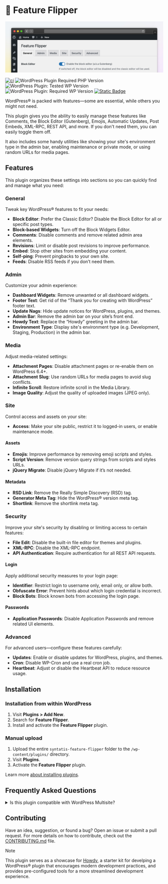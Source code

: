 # 🚥 Feature Flipper

![Banner](.wporg/banner-1544x500.png)

[![ci](https://github.com/syntatis/wp-feature-flipper/actions/workflows/ci.yml/badge.svg)](https://github.com/syntatis/wp-feature-flipper/actions/workflows/ci.yml) ![WordPress Plugin Required PHP Version](https://img.shields.io/wordpress/plugin/required-php/syntatis-feature-flipper?logo=wordpress) ![WordPress Plugin: Tested WP Version](https://img.shields.io/wordpress/plugin/tested/syntatis-feature-flipper?logo=wordpress) ![WordPress Plugin: Required WP Version](https://img.shields.io/wordpress/plugin/wp-version/syntatis-feature-flipper?logo=wordpress) [![Static Badge](https://img.shields.io/badge/playground-wordpress?logo=wordpress&logoColor=ffffff&label=playground&color=3858E9)](https://raw.githubusercontent.com/syntatis/wp-feature-flipper/refs/heads/feat/readme/.wporg/blueprints/blueprint.json)

WordPress® is packed with features—some are essential, while others you might not need.

This plugin gives you the ability to easily manage these features like Comments, the Block Editor (Gutenberg), Emojis, Automatic Updates, Post Embeds, XML-RPC, REST API, and more. If you don't need them, you can easily toggle them off.

It also includes some handy utilities like showing your site's environment type in the admin bar, enabling maintenance or private mode, or using random URLs for media pages.

## Features

This plugin organizes these settings into sections so you can quickly find and manage what you need:

### General

Tweak key WordPress® features to fit your needs:

* **Block Editor**: Prefer the Classic Editor? Disable the Block Editor for all or specific post types.
* **Block-based Widgets**: Turn off the Block Widgets Editor.
* **Comments**: Disable comments and remove related admin area elements.
* **Revisions**: Limit or disable post revisions to improve performance.
* **Embed**: Stop other sites from embedding your content.
* **Self-ping**: Prevent pingbacks to your own site.
* **Feeds**: Disable RSS feeds if you don’t need them.

### Admin

Customize your admin experience:

* **Dashboard Widgets**: Remove unwanted or all dashboard widgets.
* **Footer Text**: Get rid of the <q>Thank you for creating with WordPress</q> footer text.
* **Update Nags**: Hide update notices for WordPress, plugins, and themes.
* **Admin Bar**: Remove the admin bar on your site’s front end.
* **Howdy Text**: Replace the <q>Howdy</q> greeting in the admin bar.
* **Environment Type**: Display site's environment type (e.g. Development, Staging, Production) in the admin bar.

### Media

Adjust media-related settings:

* **Attachment Pages**: Disable attachment pages or re-enable them on WordPress 6.4+.
* **Attachment Slug**: Use random URLs for media pages to avoid slug conflicts.
* **Infinite Scroll**: Restore infinite scroll in the Media Library.
* **Image Quality**: Adjust the quality of uploaded images (JPEG only).

### Site

Control access and assets on your site:

* **Access**: Make your site public, restrict it to logged-in users, or enable maintenance mode.

#### Assets

* **Emojis**: Improve performance by removing emoji scripts and styles.
* **Script Version**: Remove version query strings from scripts and styles URLs.
* **jQuery Migrate**: Disable jQuery Migrate if it’s not needed.

#### Metadata

* **RSD Link**: Remove the Really Simple Discovery (RSD) tag.
* **Generator Meta Tag**: Hide the WordPress® version meta tag.
* **Shortlink**: Remove the shortlink meta tag.

### Security

Improve your site's security by disabling or limiting access to certain features:

* **File Edit**: Disable the built-in file editor for themes and plugins.
* **XML-RPC**: Disable the XML-RPC endpoint.
* **API Authentication**: Require authentication for all REST API requests.

#### Login

Apply additional security measures to your login page:

* **Identifier**: Restrict login to username only, email only, or allow both.
* **Obfuscate Error**: Prevent hints about which login credential is incorrect.
* **Block Bots**: Block known bots from accessing the login page.

#### Passwords

* **Application Passwords**: Disable Application Passwords and remove related UI elements.

### Advanced

For advanced users—configure these features carefully:

* **Updates**: Enable or disable updates for WordPress, plugins, and themes.
* **Cron**: Disable WP-Cron and use a real cron job.
* **Heartbeat**: Adjust or disable the Heartbeat API to reduce resource usage.

## Installation

### Installation from within WordPress

1. Visit **Plugins > Add New**.
2. Search for **Feature Flipper**.
3. Install and activate the **Feature Flipper** plugin.

### Manual upload

1. Upload the entire `syntatis-feature-flipper` folder to the `/wp-content/plugins/` directory.
2. Visit **Plugins**.
3. Activate the **Feature Flipper** plugin.

Learn more [about installing plugins](https://wordpress.org/documentation/article/manage-plugins/#installing-plugins).

## Frequently Asked Questions

<details>
	<summary>Is this plugin compatible with WordPress Multisite?</summary>
	
	Not yet, but it's on the plan!
</details>

## Contributing

Have an idea, suggestion, or found a bug? Open an issue or submit a pull request. For more details on how to contribute, check out the [CONTRIBUTING.md](CONTRIBUTING.md) file.

> [!NOTE]  
> This plugin serves as a showcase for [Howdy](https://github.com/syntatis/howdy), a starter kit for develping a WordPress® plugin that encourages modern development practices, and provides pre-configured tools for a more streamlined development experience.
